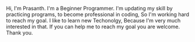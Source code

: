 
<!---
prasanthk99/prasanthk99 is a ✨ special ✨ repository because its `README.md` (this file) appears on your GitHub profile.
You can click the Preview link to take a look at your changes.
--->
Hi, I'm Prasanth. I'm a Beginner Programmer. I'm updating my skill by practicing programs, to become professional in coding, So I'm working hard to reach my goal. I like to learn new Techonolgy, Because I'm very much interested in that. If you can help me to reach my goal you are welcome. Thank you.
